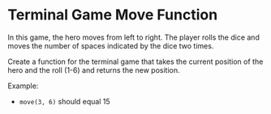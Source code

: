 # Terminal Game Move Function

In this game, the hero moves from left to right. The player rolls the dice and moves the number of spaces indicated by the dice two times.

Create a function for the terminal game that takes the current position of the hero and the roll (1-6) and returns the new position.

Example:

- `move(3, 6)` should equal 15
